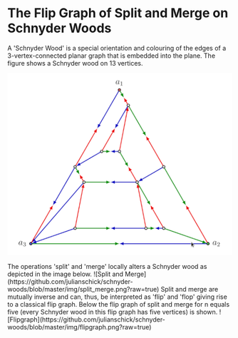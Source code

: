# The Flip Graph of Split and Merge on Schnyder Woods

<p>
A 'Schnyder Wood' is a special orientation and colouring of the edges of a 3-vertex-connected planar graph that is embedded into the plane. The figure shows a Schnyder wood on 13 vertices.
  </p>
<p align="center">
  <img alt="Schnyder Wood" src="https://github.com/julianschick/schnyder-woods/blob/master/img/schnyder_wood.png?raw=true" />
</p>
The operations 'split' and 'merge' locally alters a Schnyder wood as depicted in the image below.
![Split and Merge](https://github.com/julianschick/schnyder-woods/blob/master/img/split_merge.png?raw=true)
Split and merge are mutually inverse and can, thus, be interpreted as 'flip' and 'flop' giving rise to a classical flip graph. Below the flip graph of split and merge for n equals five (every Schnyder wood in this flip graph has five vertices) is shown.
![Flipgraph](https://github.com/julianschick/schnyder-woods/blob/master/img/flipgraph.png?raw=true)
